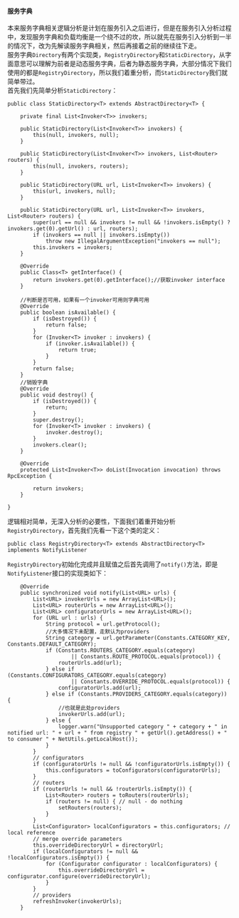 #### 服务字典
本来服务字典相关逻辑分析是计划在服务引入之后进行，但是在服务引入分析过程中，发现服务字典和负载均衡是一个绕不过的坎，所以就先在服务引入分析到一半的情况下，改为先解读服务字典相关，然后再接着之前的继续往下走。  
服务字典```Directory```有两个实现类，```RegistryDirectory```和```StaticDirectory```，从字面意思可以理解为前者是动态服务字典，后者为静态服务字典，大部分情况下我们使用的都是```RegistryDirectory```，所以我们着重分析，而```StaticDirectory```我们就简单带过。  
首先我们先简单分析```StaticDirectory```：  
```
public class StaticDirectory<T> extends AbstractDirectory<T> {

    private final List<Invoker<T>> invokers;

    public StaticDirectory(List<Invoker<T>> invokers) {
        this(null, invokers, null);
    }

    public StaticDirectory(List<Invoker<T>> invokers, List<Router> routers) {
        this(null, invokers, routers);
    }

    public StaticDirectory(URL url, List<Invoker<T>> invokers) {
        this(url, invokers, null);
    }

    public StaticDirectory(URL url, List<Invoker<T>> invokers, List<Router> routers) {
        super(url == null && invokers != null && !invokers.isEmpty() ? invokers.get(0).getUrl() : url, routers);
        if (invokers == null || invokers.isEmpty())
            throw new IllegalArgumentException("invokers == null");
        this.invokers = invokers;
    }

    @Override
    public Class<T> getInterface() {
        return invokers.get(0).getInterface();//获取invoker interface
    }

    //判断是否可用，如果有一个invoker可用则字典可用
    @Override
    public boolean isAvailable() {
        if (isDestroyed()) {
            return false;
        }
        for (Invoker<T> invoker : invokers) {
            if (invoker.isAvailable()) {
                return true;
            }
        }
        return false;
    }
    //销毁字典
    @Override
    public void destroy() {
        if (isDestroyed()) {
            return;
        }
        super.destroy();
        for (Invoker<T> invoker : invokers) {
            invoker.destroy();
        }
        invokers.clear();
    }

    @Override
    protected List<Invoker<T>> doList(Invocation invocation) throws RpcException {

        return invokers;
    }

}
```
逻辑相对简单，无深入分析的必要性，下面我们着重开始分析```RegistryDirectory```，首先我们先看一下这个类的定义：
```
public class RegistryDirectory<T> extends AbstractDirectory<T> implements NotifyListener
```
```RegistryDirectory```初始化完成并且赋值之后首先调用了```notify()```方法，即是```NotifyListener```接口的实现类如下：  
```
    @Override
    public synchronized void notify(List<URL> urls) {
        List<URL> invokerUrls = new ArrayList<URL>();
        List<URL> routerUrls = new ArrayList<URL>();
        List<URL> configuratorUrls = new ArrayList<URL>();
        for (URL url : urls) {
            String protocol = url.getProtocol();
            //大多情况下未配置，走默认为providers
            String category = url.getParameter(Constants.CATEGORY_KEY, Constants.DEFAULT_CATEGORY);
            if (Constants.ROUTERS_CATEGORY.equals(category)
                    || Constants.ROUTE_PROTOCOL.equals(protocol)) {
                routerUrls.add(url);
            } else if (Constants.CONFIGURATORS_CATEGORY.equals(category)
                    || Constants.OVERRIDE_PROTOCOL.equals(protocol)) {
                configuratorUrls.add(url);
            } else if (Constants.PROVIDERS_CATEGORY.equals(category)) {
                //也就是此处providers
                invokerUrls.add(url);
            } else {
                logger.warn("Unsupported category " + category + " in notified url: " + url + " from registry " + getUrl().getAddress() + " to consumer " + NetUtils.getLocalHost());
            }
        }
        // configurators
        if (configuratorUrls != null && !configuratorUrls.isEmpty()) {
            this.configurators = toConfigurators(configuratorUrls);
        }
        // routers
        if (routerUrls != null && !routerUrls.isEmpty()) {
            List<Router> routers = toRouters(routerUrls);
            if (routers != null) { // null - do nothing
                setRouters(routers);
            }
        }
        List<Configurator> localConfigurators = this.configurators; // local reference
        // merge override parameters
        this.overrideDirectoryUrl = directoryUrl;
        if (localConfigurators != null && !localConfigurators.isEmpty()) {
            for (Configurator configurator : localConfigurators) {
                this.overrideDirectoryUrl = configurator.configure(overrideDirectoryUrl);
            }
        }
        // providers
        refreshInvoker(invokerUrls);
    }
```